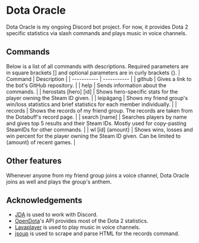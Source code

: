 # Dota Oracle
Dota Oracle is my ongoing Discord bot project. For now, it provides Dota 2 specific statistics via slash commands and plays music in voice channels.
## Commands
Below is a list of all commands with descriptions. Required parameters are in square brackets [] and optional parameters are in curly brackets {}.
| Command | Description |
| ----------- | ----------- |
| github | Gives a link to the bot's GitHub repository. |
| help | Sends information about the commands. |
| herostats [hero] [id] | Shows hero-specific stats for the player owning the Steam ID given. |
| leipägang | Shows my friend group's win/loss statistics and brief statistics for each member individually. |
| records | Shows the records of my friend group. The records are taken from the Dotabuff's record page. |
| search [name] | Searches players by name and gives top 5 results and their Steam IDs. Mostly used for copy-pasting SteamIDs for other commands. |
| wl [id] {amount} | Shows wins, losses and win percent for the player owning the Steam ID given. Can be limited to {amount} of recent games. |
## Other features
Whenever anyone from my friend group joins a voice channel, Dota Oracle joins as well and plays the group's anthem.
## Acknowledgements
- [JDA](https://github.com/discord-jda/JDA) is used to work with Discord.
- [OpenDota](https://www.opendota.com/)'s API provides most of the Dota 2 statistics.
- [Lavaplayer](https://github.com/lavalink-devs/lavaplayer) is used to play music in voice channels.
- [jsoup](https://jsoup.org/) is used to scrape and parse HTML for the records command.
